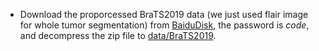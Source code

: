- Download the proporcessed BraTS2019 data (we just used flair image for whole tumor segmentation) from [BaiduDisk](https://pan.baidu.com/s/1CrMNP8hUExGuQNrHPuGb7w), the password is *code*, and decompress the zip file to [data/BraTS2019](https://github.com/Luoxd1996/SSL4MIS/edit/master/data/BraTS2019). 
